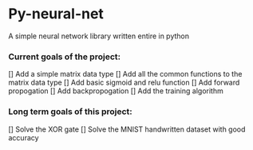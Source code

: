 # Py-neural-net

A simple neural network library written entire in python

### Current goals of the project:
[] Add a simple matrix data type
[] Add all the common functions to the matrix data type
[] Add basic sigmoid and relu function
[] Add forward propogation
[] Add backpropogation
[] Add the training algorithm

### Long term goals of this project:
[] Solve the XOR gate
[] Solve the MNIST handwritten dataset with good accuracy
